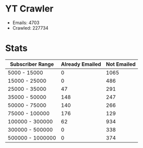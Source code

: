 # YT Crawler
- Emails: 4703
- Crawled: 227734

# Stats
| Subscriber Range  | Already Emailed | Not Emailed |
|-------|-------|-------|
| 5000 - 15000 | 0 | 1065 |
| 15000 - 25000 | 0 | 486 |
| 25000 - 35000 | 47 | 291 |
| 35000 - 50000 | 148 | 247 |
| 50000 - 75000 | 140 | 266 |
| 75000 - 100000 | 176 | 129 |
| 100000 - 300000 | 62 | 934 |
| 300000 - 500000 | 0 | 338 |
| 500000 - 1000000 | 0 | 374 |
